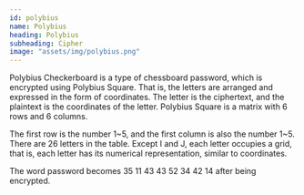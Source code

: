 ```yaml
---
id: polybius
name: Polybius
heading: Polybius
subheading: Cipher
image: "assets/img/polybius.png"
---
```


Polybius Checkerboard is a type of chessboard password, which is encrypted using Polybius Square. That is, the letters are arranged and expressed in the form of coordinates. The letter is the ciphertext, and the plaintext is the coordinates of the letter. Polybius Square is a matrix with 6 rows and 6 columns.

The first row is the number 1~5, and the first column is also the number 1~5. There are 26 letters in the table. Except I and J, each letter occupies a grid, that is, each letter has its numerical representation, similar to coordinates.

The word password becomes 35 11 43 43 52 34 42 14 after being encrypted.
